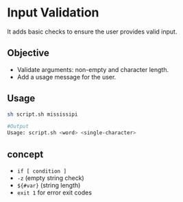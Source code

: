 # Input Validation

It adds basic checks to ensure the user provides valid input.


## Objective

- Validate arguments: non-empty and character length.
- Add a usage message for the user.

## Usage
```bash
sh script.sh mississipi

#Output
Usage: script.sh <word> <single-character>
```


## concept

- `if [ condition ]` 
- `-z` (empty string check)
- `${#var}` (string length)
- `exit 1` for error exit codes